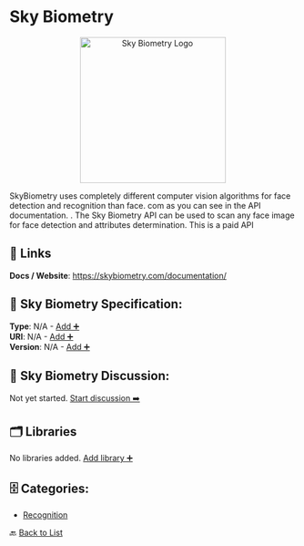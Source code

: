 # Sky Biometry
<p align="center">
    <img width="256" src="https://raw.githubusercontent.com/apis-list/apis-list/main/apis/sky-biometry/logo_256x256.png" alt="Sky Biometry Logo"/>
</p>
SkyBiometry uses completely different computer vision algorithms for face detection and recognition than face. com as you can see in the API documentation. . The Sky Biometry API can be used to scan any face image for face detection and attributes determination. This is a paid API

##  🔗 Links
**Docs / Website**: https://skybiometry.com/documentation/

## 🧬 Sky Biometry Specification:
**Type**: N/A - [Add ➕](https://github.com/apis-list/apis-list/edit/main/apis.yaml#17732)  
**URI**: N/A - [Add ➕](https://github.com/apis-list/apis-list/edit/main/apis.yaml#17732)  
**Version**: N/A - [Add ➕](https://github.com/apis-list/apis-list/edit/main/apis.yaml#17732)

## 💬 Sky Biometry Discussion:
Not yet started. [Start discussion ➡️](https://github.com/apis-list/apis-list/discussions/new)

## 🗂️ Libraries

No libraries added. [Add library ➕](https://github.com/apis-list/apis-list/edit/main/apis.yaml#17732)    


## 🗄️ Categories:
- [Recognition](https://github.com/apis-list/apis-list#recognition-)

🔙  [Back to List](https://github.com/apis-list/apis-list)
